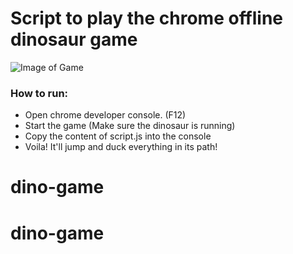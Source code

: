 # Script to play the chrome offline dinosaur game

![Image of Game](http://i.imgur.com/JJzpugZ.png)

### How to run:
- Open chrome developer console. (F12)
- Start the game (Make sure the dinosaur is running)
- Copy the content of script.js into the console
- Voila! It'll jump and duck everything in its path!
# dino-game
# dino-game
